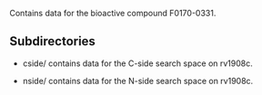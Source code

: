 Contains data for the bioactive compound F0170-0331.

## Subdirectories

- cside/ contains data for the C-side search space on rv1908c.

- nside/ contains data for the N-side search space on rv1908c.

